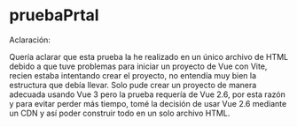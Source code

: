 # pruebaPrtal
 
Aclaración:

Quería aclarar que esta prueba la he realizado en un único archivo de HTML debido a que tuve problemas para iniciar un proyecto de Vue con Vite, recien estaba intentando crear el proyecto, no entendía muy bien la estructura que debía llevar. Solo pude crear un proyecto de manera adecuada usando Vue 3 pero la prueba requería de Vue 2.6, por esta razón y para evitar perder más tiempo, tomé la decisión de usar Vue 2.6 mediante un CDN y así poder construir todo en un solo archivo HTML.
